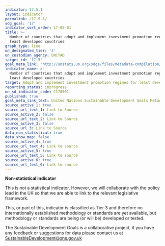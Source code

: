 ```yaml
---
indicator: 17.5.1
layout: indicator
permalink: /17-5-1/
sdg_goal: '17'
indicator_sort_order: 17-05-01
title: >-
  Number of countries that adopt and implement investment promotion regimes for
  least developed countries
graph_type: line
un_designated_tier: '3'
un_custodian_agency: UNCTAD
target_id: '17.5'
goal_meta_link: 'http://unstats.un.org/sdgs/files/metadata-compilation/Metadata-Goal-17.pdf'
indicator_name: >-
  Number of countries that adopt and implement investment promotion regimes for
  least developed countries
target: Adopt and implement investment promotion regimes for least developed countries
reporting_status: inprogress
un_sd_indicator_code: C170501
published: true
goal_meta_link_text: United Nations Sustainable Development Goals Metadata (pdf 468kB)
source_active_1: true
source_url_text_1: Link to Source
source_active_2: false
source_url_text_2: Link to Source
source_active_3: false
source_url_3: Link to Source
data_non_statistical: true
data_show_map: false
source_active_4: true
source_url_text_4: Link to source
source_active_5: true
source_url_text_5: Link to source
source_active_6: true
source_url_text_6: Link to source
---
```

**Non-statistical indicator**            

This is not a statistical indicator. However, we will collaborate with the policy lead in the UK so that we are able to link to the relevant legislative framework.

This, or part of this, indicator is classified as Tier 3 and therefore no internationally established methodology or standards are yet available, but methodology or standards are being (or will be) developed or tested.

The Sustainable Development Goals is a collaborative project, if you have any feedback or suggestions for data please contact us at <SustainableDevelopment@ons.gov.uk>
